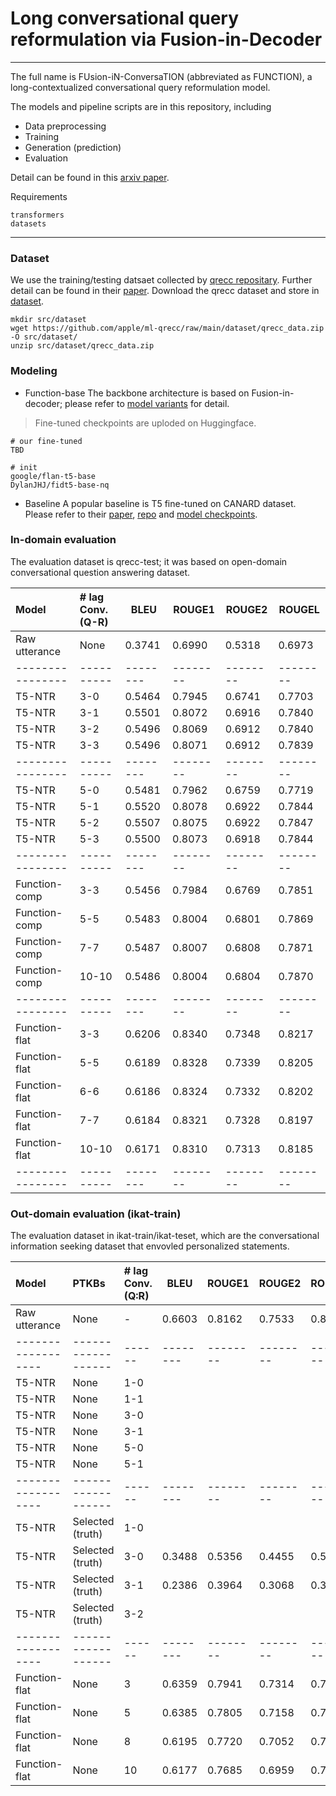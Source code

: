 # Long conversational query reformulation via Fusion-in-Decoder
---
The full name is FUsion-iN-ConversaTION (abbreviated as FUNCTION), a long-contextualized conversational query reformulation model. 

The models and pipeline scripts are in this repository, including
* Data preprocessing
* Training
* Generation (prediction)
* Evaluation

Detail can be found in this [arxiv paper](#).

Requirements
```
transformers
datasets
```

---
### Dataset
We use the training/testing datsaet collected by [qrecc repositary](https://github.com/apple/ml-qrecc/tree/main). 
Further detail can be found in their [paper](https://arxiv.org/abs/2010.04898).
Download the qrecc dataset and store in [dataset](src/dataset/).
```
mkdir src/dataset
wget https://github.com/apple/ml-qrecc/raw/main/dataset/qrecc_data.zip -O src/dataset/
unzip src/dataset/qrecc_data.zip
```
### Modeling
- Function-base
The backbone architecture is based on Fusion-in-decoder; please refer to [model variants](src/models/) for detail.

> Fine-tuned checkpoints are uploded on Huggingface.
```
# our fine-tuned
TBD

# init
google/flan-t5-base
DylanJHJ/fidt5-base-nq
```

- Baseline
A popular baseline is T5 fine-tuned on CANARD dataset. Please refer to their [paper](#), [repo](#) and [model checkpoints](castorini/t5-base-canard).


### In-domain evaluation
The evaluation dataset is qrecc-test; it was based on open-domain conversational question answering dataset. 

| Model |\# lag Conv. (Q-R) |  BLEU  | ROUGE1 | ROUGE2 | ROUGEL | 
|:---------------|:---------|--------|--------|--------|--------|
| Raw utterance  | None     | 0.3741 | 0.6990 | 0.5318 | 0.6973 | 
|----------------|----------|--------|--------|--------|--------|
| T5-NTR         | 3-0      | 0.5464 | 0.7945 | 0.6741 | 0.7703 | 
| T5-NTR         | 3-1      | 0.5501 | 0.8072 | 0.6916 | 0.7840 | 
| T5-NTR         | 3-2      | 0.5496 | 0.8069 | 0.6912 | 0.7840 |
| T5-NTR         | 3-3      | 0.5496 | 0.8071 | 0.6912 | 0.7839 |
|----------------|----------|--------|--------|--------|--------|
| T5-NTR         | 5-0      | 0.5481 | 0.7962 | 0.6759 | 0.7719 |
| T5-NTR         | 5-1      | 0.5520 | 0.8078 | 0.6922 | 0.7844 |
| T5-NTR         | 5-2      | 0.5507 | 0.8075 | 0.6922 | 0.7847 |
| T5-NTR         | 5-3      | 0.5500 | 0.8073 | 0.6918 | 0.7844 |
|----------------|----------|--------|--------|--------|--------|
| Function-comp  | 3-3      | 0.5456 | 0.7984 | 0.6769 | 0.7851 |
| Function-comp  | 5-5      | 0.5483 | 0.8004 | 0.6801 | 0.7869 |
| Function-comp  | 7-7      | 0.5487 | 0.8007 | 0.6808 | 0.7871 | 
| Function-comp  | 10-10    | 0.5486 | 0.8004 | 0.6804 | 0.7870 |
|----------------|----------|--------|--------|--------|--------|
| Function-flat  | 3-3      | 0.6206 | 0.8340 | 0.7348 | 0.8217 |
| Function-flat  | 5-5      | 0.6189 | 0.8328 | 0.7339 | 0.8205 |
| Function-flat  | 6-6      | 0.6186 | 0.8324 | 0.7332 | 0.8202 |
| Function-flat  | 7-7      | 0.6184 | 0.8321 | 0.7328 | 0.8197 |
| Function-flat  | 10-10    | 0.6171 | 0.8310 | 0.7313 | 0.8185 |
|----------------|----------|--------|--------|--------|--------|

 
### Out-domain evaluation (ikat-train)
The evaluation dataset in ikat-train/ikat-teset, which are the conversational information seeking dataset that envovled personalized statements.

| Model | PTKBs | \# lag Conv. (Q:R)         | BLEU   | ROUGE1 | ROUGE2 | ROUGEL |
|:-----------------|:-----------------|:-----|--------|--------|--------|--------|
| Raw utterance    | None             | -    | 0.6603 | 0.8162 | 0.7533 | 0.8149 |
|------------------|------------------|------|--------|--------|--------|--------|
| T5-NTR           | None             | 1-0  | 
| T5-NTR           | None             | 1-1  | 
| T5-NTR           | None             | 3-0  |
| T5-NTR           | None             | 3-1  |
| T5-NTR           | None             | 5-0  |
| T5-NTR           | None             | 5-1  |
|------------------|------------------|------|--------|--------|--------|--------|
| T5-NTR           | Selected (truth) | 1-0  | 
| T5-NTR           | Selected (truth) | 3-0  | 0.3488 | 0.5356 | 0.4455 | 0.5154 |
| T5-NTR           | Selected (truth) | 3-1  | 0.2386 | 0.3964 | 0.3068 | 0.3785 |
| T5-NTR           | Selected (truth) | 3-2  ||
|------------------|------------------|------|--------|--------|--------|--------|
| Function-flat    | None             | 3    | 0.6359 | 0.7941 | 0.7314 | 0.7881 |
| Function-flat    | None             | 5    | 0.6385 | 0.7805 | 0.7158 | 0.7732 |
| Function-flat    | None             | 8    | 0.6195 | 0.7720 | 0.7052 | 0.7588 |
| Function-flat    | None             | 10   | 0.6177 | 0.7685 | 0.6959 | 0.7548 |
